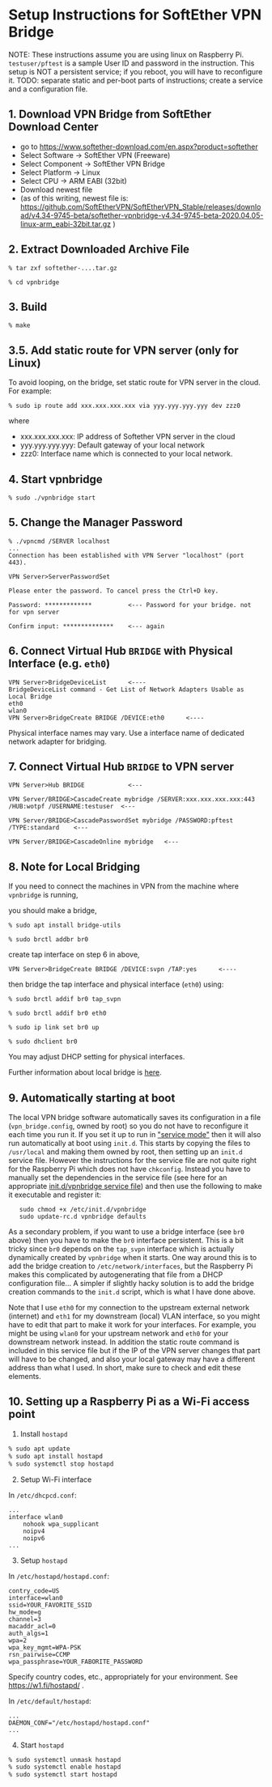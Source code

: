 # Setup Instructions for SoftEther VPN Bridge

NOTE: These instructions assume you are using linux on Raspberry Pi.
`testuser/pftest` is a sample User ID and password in the instruction.
This setup is NOT a persistent service; if you reboot, you will have to 
reconfigure it.  TODO: separate static and per-boot parts of instructions;
create a service and a configuration file.

## 1. Download VPN Bridge from SoftEther Download Center
- go to https://www.softether-download.com/en.aspx?product=softether
- Select Software -> SoftEther VPN (Freeware)
- Select Component -> SoftEther VPN Bridge
- Select Platform -> Linux
- Select CPU -> ARM EABI (32bit)
- Download newest file
- (as of this writing, newest file is: https://github.com/SoftEtherVPN/SoftEtherVPN_Stable/releases/download/v4.34-9745-beta/softether-vpnbridge-v4.34-9745-beta-2020.04.05-linux-arm_eabi-32bit.tar.gz )

## 2. Extract Downloaded Archive File

```
% tar zxf softether-....tar.gz

% cd vpnbridge
```

## 3. Build

```
% make
```
## 3.5. Add static route for VPN server (only for Linux)

To avoid looping, on the bridge,
set static route for VPN server in the cloud.  For example:
```
% sudo ip route add xxx.xxx.xxx.xxx via yyy.yyy.yyy.yyy dev zzz0
```
where 
- xxx.xxx.xxx.xxx: IP address of Softether VPN server in the cloud
- yyy.yyy.yyy.yyy: Default gateway of your local network
- zzz0: Interface name which is connected to your local network. 

## 4. Start vpnbridge

```
% sudo ./vpnbridge start
```

## 5. Change the Manager Password

```
% ./vpncmd /SERVER localhost
...
Connection has been established with VPN Server "localhost" (port 443).

VPN Server>ServerPasswordSet

Please enter the password. To cancel press the Ctrl+D key.

Password: *************          <--- Password for your bridge. not for vpn server

Confirm input: **************    <--- again
```

## 6. Connect Virtual Hub `BRIDGE` with Physical Interface (e.g. `eth0`)

```
VPN Server>BridgeDeviceList      <----
BridgeDeviceList command - Get List of Network Adapters Usable as Local Bridge
eth0
wlan0
VPN Server>BridgeCreate BRIDGE /DEVICE:eth0      <----
```
Physical interface names may vary.  Use a interface name of dedicated network adapter for bridging. 

## 7. Connect Virtual Hub `BRIDGE` to VPN server

```
VPN Server>Hub BRIDGE            <---

VPN Server/BRIDGE>CascadeCreate mybridge /SERVER:xxx.xxx.xxx.xxx:443 /HUB:wotpf /USERNAME:testuser  <---

VPN Server/BRIDGE>CascadePasswordSet mybridge /PASSWORD:pftest /TYPE:standard    <---

VPN Server/BRIDGE>CascadeOnline mybridge   <---
```

## 8. Note for Local Bridging
If you need to connect the machines in VPN from the machine where `vpnbridge` is running,

you should make a bridge,

```
% sudo apt install bridge-utils

% sudo brctl addbr br0
```

create tap interface on step 6 in above,

```
VPN Server>BridgeCreate BRIDGE /DEVICE:svpn /TAP:yes      <----
```

then bridge the tap interface and physical interface (`eth0`) using:

```
% sudo brctl addif br0 tap_svpn

% sudo brctl addif br0 eth0

% sudo ip link set br0 up

% sudo dhclient br0
```

You may adjust DHCP setting for physical interfaces.

Further information about local bridge is [here](https://www.softether.org/4-docs/1-manual/3._SoftEther_VPN_Server_Manual/3.6_Local_Bridges#3.6.11_Points_to_Note_when_Local_Bridging_in_Linux.2C_FreeBSD.2C_Solaris_or_Mac_OS_X).

## 9. Automatically starting at boot
The local VPN bridge software automatically saves its configuration in a file (`vpn_bridge.config`, owned by root) so
you do not have to reconfigure it each time you run it.
If you set it up to run in 
["service mode"](https://www.softether.org/4-docs/1-manual/7._Installing_SoftEther_VPN_Server/7.3_Install_on_Linux_and_Initial_Configurations) 
then it will also run automatically at boot using `init.d`.
This starts by copying the files to `/usr/local` and making them owned by root,
then setting up an `init.d` service file.  However the instructions for the service file are not
quite right for the Raspberry Pi which does not have `chkconfig`.
Instead you have to 
manually set the dependencies in the service file (see here for an appropriate 
[init.d/vpnbridge service file](vpnbridge)) and then use the following to 
make it executable and register it:
```
   sudo chmod +x /etc/init.d/vpnbridge
   sudo update-rc.d vpnbridge defaults
```

As a secondary problem,
if you want to use a bridge interface (see `br0` above) then you have to make the 
`br0` interface persistent.  This is a bit tricky since `br0` depends on the
`tap_svpn` interface which
is actually dynamically created by `vpnbridge` when it starts.
One way around this is to add the 
bridge creation to `/etc/network/interfaces`, but the Raspberry Pi makes this complicated by autogenerating 
that file from a DHCP configuration file...
A simpler if slightly hacky solution is to add the 
bridge creation commands to the `init.d` script, which is what I have done above.

Note that I use `eth0` for my connection to the upstream external network (internet) and
`eth1` for my downstream (local) VLAN interface, so you might have to edit that part to
make it work for your interfaces.  For example, you might be using `wlan0` for your upstream network
and `eth0` for your downstream network instead.  In addition the static route command is included
in this service file but if the IP of the VPN server changes that part will have to be changed,
and also your local gateway may have a different address than what I used.  In short, make sure to
check and edit these elements.


## 10. Setting up a Raspberry Pi as a Wi-Fi access point

1. Install `hostapd`

```sh
% sudo apt update
% sudo apt install hostapd
% sudo systemctl stop hostapd
```

2. Setup Wi-Fi interface

In `/etc/dhcpcd.conf`:
```
...
interface wlan0
    nohook wpa_supplicant
    noipv4
    noipv6
...
```

3. Setup `hostapd`

In `/etc/hostapd/hostapd.conf`:
```
contry_code=US
interface=wlan0
ssid=YOUR_FAVORITE_SSID
hw_mode=g
channel=3
macaddr_acl=0
auth_algs=1
wpa=2
wpa_key_mgmt=WPA-PSK
rsn_pairwise=CCMP
wpa_passphrase=YOUR_FABORITE_PASSWORD
```
Specify country codes, etc., appropriately for your environment. See https://w1.fi/hostapd/ .

In `/etc/default/hostapd`:
```
...
DAEMON_CONF="/etc/hostapd/hostapd.conf"
...
```

4. Start `hostapd`

```sh
% sudo systemctl unmask hostapd
% sudo systemctl enable hostapd
% sudo systemctl start hostapd
```
